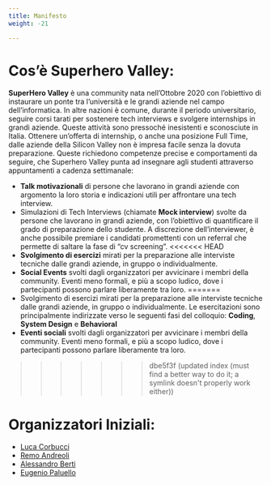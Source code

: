 ```yaml
---
title: Manifesto
weight: -21

---
```


# Cos’è Superhero Valley:

**SuperHero Valley** è una community nata nell’Ottobre 2020 con l’obiettivo di instaurare un ponte tra l’università e le grandi aziende nel campo dell’informatica. 
In altre nazioni è comune, durante il periodo universitario, seguire corsi tarati per sostenere tech interviews e svolgere internships in grandi aziende. Queste attività sono pressoché inesistenti e sconosciute in Italia.
Ottenere un’offerta di internship, o anche una posizione Full Time, dalle aziende della Silicon Valley non è impresa facile senza la dovuta preparazione. Queste richiedono competenze precise e comportamenti da seguire, che Superhero Valley punta ad insegnare agli studenti attraverso appuntamenti a cadenza settimanale:

- **Talk motivazionali** di persone che lavorano in grandi aziende con argomento la loro storia e indicazioni utili per affrontare una tech interview.
- Simulazioni di Tech Interviews (chiamate **Mock interview**) svolte da persone che lavorano in grandi aziende, con l’obiettivo di quantificare il grado di preparazione dello studente. A discrezione dell’interviewer, è anche possibile premiare i candidati promettenti con un referral che permette di saltare la fase di “cv screening”.
<<<<<<< HEAD
- **Svolgimento di esercizi** mirati per la preparazione alle interviste tecniche dalle grandi aziende, in gruppo o individualmente.
- **Social Events** svolti dagli organizzatori per avvicinare i membri della community. Eventi meno formali, e più a scopo ludico, dove i partecipanti possono parlare liberamente tra loro.
=======
- Svolgimento di esercizi mirati per la preparazione alle interviste tecniche dalle grandi aziende, in gruppo o individualmente. Le esercitazioni sono principalmente indirizzate verso le seguenti fasi del colloquio: **Coding**, **System Design**  e **Behavioral**
- **Eventi sociali** svolti dagli organizzatori per avvicinare i membri della community. Eventi meno formali, e più a scopo ludico, dove i partecipanti possono parlare liberamente tra loro.

>>>>>>> dbe5f3f (updated index (must find a better way to do it; a symlink doesn't properly work either))


# Organizzatori Iniziali:

- [Luca Corbucci](https://www.linkedin.com/in/lucacorbucci/)
- [Remo Andreoli](https://www.linkedin.com/in/remoandreoli/)
- [Alessandro Berti](https://www.linkedin.com/in/aleberti/)
- [Eugenio Paluello](https://www.linkedin.com/in/eugpaluello/ )





